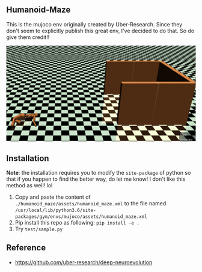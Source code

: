 ## Humanoid-Maze

This is the mujoco env originally created by Uber-Research. Since they don't seem to explicitly publish this great env, I've decided to do that. So do give them credit!!

<img src="./img/image.png">



## Installation

**Note**: the installation requires you to modify the `site-package` of python so that if you happen to find the better way, do let me know! I don't like this method as well! lol

1. Copy and paste the content of `./humanoid_maze/assets/humanoid_maze.xml` to the file named `/usr/local/lib/python3.6/site-packages/gym/envs/mujoco/assets/humanoid_maze.xml`
2. Pip install this repo as following: `pip install -e .`
3. Try `test/sample.py`



## Reference

- https://github.com/uber-research/deep-neuroevolution